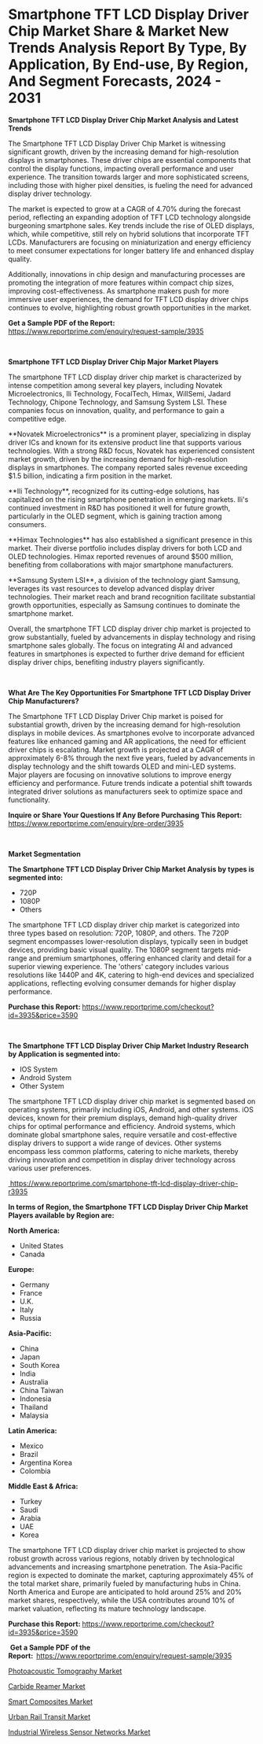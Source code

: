 <p><h1>Smartphone TFT LCD Display Driver Chip Market Share & Market New Trends Analysis Report By Type, By Application, By End-use, By Region, And Segment Forecasts, 2024 - 2031</h1></p><p><strong>Smartphone TFT LCD Display Driver Chip Market Analysis and Latest Trends</strong></p>
<p><p>The Smartphone TFT LCD Display Driver Chip Market is witnessing significant growth, driven by the increasing demand for high-resolution displays in smartphones. These driver chips are essential components that control the display functions, impacting overall performance and user experience. The transition towards larger and more sophisticated screens, including those with higher pixel densities, is fueling the need for advanced display driver technology.</p><p>The market is expected to grow at a CAGR of 4.70% during the forecast period, reflecting an expanding adoption of TFT LCD technology alongside burgeoning smartphone sales. Key trends include the rise of OLED displays, which, while competitive, still rely on hybrid solutions that incorporate TFT LCDs. Manufacturers are focusing on miniaturization and energy efficiency to meet consumer expectations for longer battery life and enhanced display quality. </p><p>Additionally, innovations in chip design and manufacturing processes are promoting the integration of more features within compact chip sizes, improving cost-effectiveness. As smartphone makers push for more immersive user experiences, the demand for TFT LCD display driver chips continues to evolve, highlighting robust growth opportunities in the market.</p></p>
<p><strong>Get a Sample PDF of the Report:&nbsp;</strong> <a href="https://www.reportprime.com/enquiry/request-sample/3935">https://www.reportprime.com/enquiry/request-sample/3935</a></p>
<p>&nbsp;</p>
<p><strong>Smartphone TFT LCD Display Driver Chip Major Market Players</strong></p>
<p><p>The smartphone TFT LCD display driver chip market is characterized by intense competition among several key players, including Novatek Microelectronics, Ili Technology, FocalTech, Himax, WillSemi, Jadard Technology, Chipone Technology, and Samsung System LSI. These companies focus on innovation, quality, and performance to gain a competitive edge.</p><p>**Novatek Microelectronics** is a prominent player, specializing in display driver ICs and known for its extensive product line that supports various technologies. With a strong R&D focus, Novatek has experienced consistent market growth, driven by the increasing demand for high-resolution displays in smartphones. The company reported sales revenue exceeding $1.5 billion, indicating a firm position in the market.</p><p>**Ili Technology**, recognized for its cutting-edge solutions, has capitalized on the rising smartphone penetration in emerging markets. Ili's continued investment in R&D has positioned it well for future growth, particularly in the OLED segment, which is gaining traction among consumers.</p><p>**Himax Technologies** has also established a significant presence in this market. Their diverse portfolio includes display drivers for both LCD and OLED technologies. Himax reported revenues of around $500 million, benefiting from collaborations with major smartphone manufacturers.</p><p>**Samsung System LSI**, a division of the technology giant Samsung, leverages its vast resources to develop advanced display driver technologies. Their market reach and brand recognition facilitate substantial growth opportunities, especially as Samsung continues to dominate the smartphone market.</p><p>Overall, the smartphone TFT LCD display driver chip market is projected to grow substantially, fueled by advancements in display technology and rising smartphone sales globally. The focus on integrating AI and advanced features in smartphones is expected to further drive demand for efficient display driver chips, benefiting industry players significantly.</p></p>
<p>&nbsp;</p>
<p><strong>What Are The Key Opportunities For Smartphone TFT LCD Display Driver Chip Manufacturers?</strong></p>
<p><p>The Smartphone TFT LCD Display Driver Chip market is poised for substantial growth, driven by the increasing demand for high-resolution displays in mobile devices. As smartphones evolve to incorporate advanced features like enhanced gaming and AR applications, the need for efficient driver chips is escalating. Market growth is projected at a CAGR of approximately 6-8% through the next five years, fueled by advancements in display technology and the shift towards OLED and mini-LED systems. Major players are focusing on innovative solutions to improve energy efficiency and performance. Future trends indicate a potential shift towards integrated driver solutions as manufacturers seek to optimize space and functionality.</p></p>
<p><strong>Inquire or Share Your Questions If Any Before Purchasing This Report:</strong> <a href="https://www.reportprime.com/enquiry/pre-order/3935">https://www.reportprime.com/enquiry/pre-order/3935</a></p>
<p>&nbsp;</p>
<p><strong>Market Segmentation</strong></p>
<p><strong>The Smartphone TFT LCD Display Driver Chip Market Analysis by types is segmented into:</strong></p>
<p><ul><li>720P</li><li>1080P</li><li>Others</li></ul></p>
<p><p>The smartphone TFT LCD display driver chip market is categorized into three types based on resolution: 720P, 1080P, and others. The 720P segment encompasses lower-resolution displays, typically seen in budget devices, providing basic visual quality. The 1080P segment targets mid-range and premium smartphones, offering enhanced clarity and detail for a superior viewing experience. The 'others' category includes various resolutions like 1440P and 4K, catering to high-end devices and specialized applications, reflecting evolving consumer demands for higher display performance.</p></p>
<p><strong>Purchase this Report:&nbsp;</strong><a href="https://www.reportprime.com/checkout?id=3935&price=3590">https://www.reportprime.com/checkout?id=3935&price=3590</a></p>
<p>&nbsp;</p>
<p><strong>The Smartphone TFT LCD Display Driver Chip Market Industry Research by Application is segmented into:</strong></p>
<p><ul><li>IOS System</li><li>Android System</li><li>Other System</li></ul></p>
<p><p>The smartphone TFT LCD display driver chip market is segmented based on operating systems, primarily including iOS, Android, and other systems. iOS devices, known for their premium displays, demand high-quality driver chips for optimal performance and efficiency. Android systems, which dominate global smartphone sales, require versatile and cost-effective display drivers to support a wide range of devices. Other systems encompass less common platforms, catering to niche markets, thereby driving innovation and competition in display driver technology across various user preferences.</p></p>
<p><a href="https://www.reportprime.com/smartphone-tft-lcd-display-driver-chip-r3935">&nbsp;https://www.reportprime.com/smartphone-tft-lcd-display-driver-chip-r3935</a></p>
<p><strong>In terms of Region, the Smartphone TFT LCD Display Driver Chip Market Players available by Region are:</strong></p>
<p>
    <p> <strong> North America: </strong>
        <ul>
            <li>United States</li>
            <li>Canada</li>
        </ul>
        </p> 
    <p> <strong> Europe: </strong>
        <ul>
            <li>Germany</li>
            <li>France</li>
            <li>U.K.</li>
            <li>Italy</li>
            <li>Russia</li>
        </ul>
        </p> 
    <p> <strong> Asia-Pacific: </strong>
        <ul>
            <li>China</li>
            <li>Japan</li>
            <li>South Korea</li>
            <li>India</li>
            <li>Australia</li>
            <li>China Taiwan</li>
            <li>Indonesia</li>
            <li>Thailand</li>
            <li>Malaysia</li>
        </ul>
        </p> 
    <p> <strong> Latin America: </strong>
        <ul>
            <li>Mexico</li>
            <li>Brazil</li>
            <li>Argentina Korea</li>
            <li>Colombia</li>
        </ul>
        </p> 
    <p> <strong> Middle East & Africa: </strong>
        <ul>
            <li>Turkey</li>
            <li>Saudi</li>
            <li>Arabia</li>
            <li>UAE</li>
            <li>Korea</li>
        </ul>
    </p>
    </p>
<p><p>The smartphone TFT LCD display driver chip market is projected to show robust growth across various regions, notably driven by technological advancements and increasing smartphone penetration. The Asia-Pacific region is expected to dominate the market, capturing approximately 45% of the total market share, primarily fueled by manufacturing hubs in China. North America and Europe are anticipated to hold around 25% and 20% market shares, respectively, while the USA contributes around 10% of market valuation, reflecting its mature technology landscape.</p></p>
<p><strong>Purchase this Report: </strong><a href="https://www.reportprime.com/checkout?id=3935&price=3590">https://www.reportprime.com/checkout?id=3935&price=3590</a></p>
<p>&nbsp;<strong>Get a Sample PDF of the Report:&nbsp;&nbsp;</strong><a href="https://www.reportprime.com/enquiry/request-sample/3935">https://www.reportprime.com/enquiry/request-sample/3935</a></p>
<p><strong></strong></p>
<p><p><a href="https://medium.com/@jarredmertz12/photoacoustic-tomography-market-size-share-trends-analysis-report-by-end-use-4cd3e09be29c">Photoacoustic Tomography Market</a></p><p><a href="https://issuu.com/reportprime-2/docs/carbide-reamer-market-size-2030.ppt_f62a361605d988">Carbide Reamer Market</a></p><p><a href="https://issuu.com/reportprime-2/docs/smart-composites-market-size-2030.p_bc784ce19bf2c5">Smart Composites Market</a></p><p><a href="https://www.linkedin.com/pulse/global-urban-rail-transit-industry-types-applications-market-niqfe?trackingId=0PVP69kQQbKbnBY9q29iJg%3D%3D">Urban Rail Transit Market</a></p><p><a href="https://www.linkedin.com/pulse/mapping-industrial-wireless-sensor-networks-market-trends-rd55e?trackingId=DRNLfSV5QbWHj6nVrmEZtw%3D%3D">Industrial Wireless Sensor Networks Market</a></p></p>